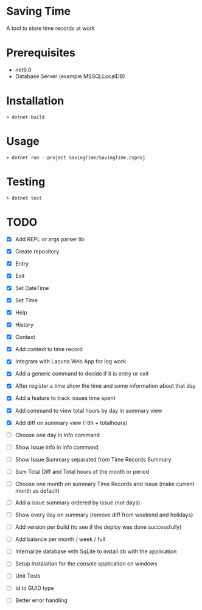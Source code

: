 # Saving Time

A tool to store time records at work

# Prerequisites
- net6.0
- Database Server (example MSSQLLocalDB)

# Installation
```
> dotnet build
```

# Usage
```
> dotnet run --project SavingTime/SavingTime.csproj
```

# Testing
```
> dotnet test
```

# TODO
- [x] Add REPL or args parser lib
- [x] Create repository
- [x] Entry
- [x] Exit
- [x] Set DateTime
- [x] Set Time
- [x] Help
- [x] History
- [x] Context
- [x] Add context to time record
- [x] Integrate with Lacuna Web App for log work
- [x] Add a generic command to decide if it is entry or exit
- [x] After register a time show the time and some information about that day
- [x] Add a feature to track issues time spent
- [x] Add command to view total hours by day in summary view
- [x] Add diff on summary view (-8h + totalhours)
- [ ] Choose one day in info command
- [ ] Show issue info in info command
- [ ] Show Issue Summary separated from Time Records Summary
- [ ] Sum Total Diff and Total hours of the month or period
- [ ] Choose one month on summary Time Records and Issue (make current month as default)
- [ ] Add a issue summary ordered by issue (not days)
- [ ] Show every day on summary (remove diff from weekend and holidays)

- [ ] Add version per build (to see if the deploy was done successfully)
- [ ] Add balance per month / week / full

- [ ] Internalize database with SqLite to install db with the application
- [ ] Setup Instalation for the console application on windows
- [ ] Unit Tests
- [ ] Id to GUID type
- [ ] Better error handling
